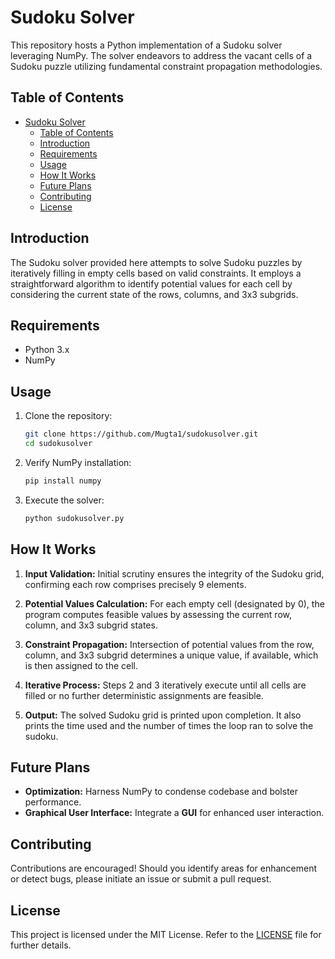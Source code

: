 # Sudoku Solver

This repository hosts a Python implementation of a Sudoku solver leveraging NumPy. The solver endeavors to address the vacant cells of a Sudoku puzzle utilizing fundamental constraint propagation methodologies.

## Table of Contents

- [Sudoku Solver](#sudoku-solver)
  - [Table of Contents](#table-of-contents)
  - [Introduction](#introduction)
  - [Requirements](#requirements)
  - [Usage](#usage)
  - [How It Works](#how-it-works)
  - [Future Plans](#future-plans)
  - [Contributing](#contributing)
  - [License](#license)

## Introduction

The Sudoku solver provided here attempts to solve Sudoku puzzles by iteratively filling in empty cells based on valid constraints. It employs a straightforward algorithm to identify potential values for each cell by considering the current state of the rows, columns, and 3x3 subgrids. 

## Requirements

- Python 3.x
- NumPy

## Usage

1. Clone the repository:
   ```sh
   git clone https://github.com/Mugta1/sudokusolver.git
   cd sudokusolver
   ```

2. Verify NumPy installation:
   ```sh
   pip install numpy
   ```

3. Execute the solver:
   ```sh
   python sudokusolver.py
   ```


## How It Works

1. **Input Validation:** Initial scrutiny ensures the integrity of the Sudoku grid, confirming each row comprises precisely 9 elements.

2. **Potential Values Calculation:** For each empty cell (designated by 0), the program computes feasible values by assessing the current row, column, and 3x3 subgrid states.

3. **Constraint Propagation:** Intersection of potential values from the row, column, and 3x3 subgrid determines a unique value, if available, which is then assigned to the cell.

4. **Iterative Process:** Steps 2 and 3 iteratively execute until all cells are filled or no further deterministic assignments are feasible.

5. **Output:** The solved Sudoku grid is printed upon completion. It also prints the time used and the number of times the loop ran to solve the sudoku.


## Future Plans

- **Optimization:** Harness NumPy to condense codebase and bolster performance.
- **Graphical User Interface:** Integrate a **GUI** for enhanced user interaction.


## Contributing

Contributions are encouraged! Should you identify areas for enhancement or detect bugs, please initiate an issue or submit a pull request.

## License

This project is licensed under the MIT License. Refer to the [LICENSE](LICENSE) file for further details.



